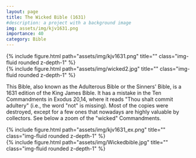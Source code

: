```yaml
---
layout: page
title: The Wicked Bible (1631)
#description: a project with a background image
img: assets/img/kjv1631.png
importance: 40
category: Bible
---
```


<div class="row wider">
    <div class="col-sm mt-3 mt-md-0">
        {% include figure.html path="assets/img/kjv1631.png" title="" class="img-fluid rounded z-depth-1" %}
    </div>
    <div class="col-sm mt-3 mt-md-0">
        {% include figure.html path="assets/img/wicked2.jpg" title="" class="img-fluid rounded z-depth-1" %}
    </div>
</div>

This Bible, also known as the Adulterous Bible or the Sinners' Bible, is a 1631 edition of the King James Bible. It has a mistake in the Ten Commandments in Exodus 20,14, where it reads "Thou shalt commit adultery" (i.e., the word "not" is missing). Most of the copies were destroyed, except for a few ones that nowadays are highly valuable by collectors. See below a zoom of the "wicked" Commandments.

<div class="row">
    <div class="col-sm mt-3 mt-md-0">
        {% include figure.html path="assets/img/kjv1631_ex.png" title="" class="img-fluid rounded z-depth-1" %}
    </div>
    <div class="col-sm mt-3 mt-md-0">
        {% include figure.html path="assets/img/Wickedbible.jpg" title="" class="img-fluid rounded z-depth-1" %}
    </div>
</div>